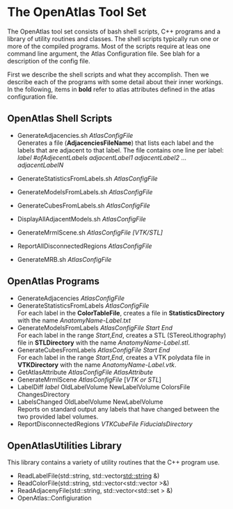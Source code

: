 # The OpenAtlas Tool Set
The OpenAtlas tool set consists of bash shell scripts, C++ programs
and a library of utility routines and classes. The shell scripts
typically run one or more of the compiled programs. Most of the
scripts require at leas one command line argument, the Atlas
Configuration file. See blah for a description of the config file.

First we describe the shell scripts and what they accomplish. Then we
describe each of the programs with some detail about their inner
workings. In the following, items in __bold__ refer to atlas
attributes defined in the atlas configuration file.

## OpenAtlas Shell Scripts
* GenerateAdjacencies.sh _AtlasConfigFile_  
  Generates a file (__AdjacenciesFileName__) that lists each label and
  the labels that are adjacent to that label. The file contains one
  line per label:  
    _label_ _#ofAdjecentLabels_ _adjacentLabel1_ _adjacentLabel2_ ... _adjacentLabelN_

* GenerateStatisticsFromLabels.sh _AtlasConfigFile_  
* GenerateModelsFromLabels.sh _AtlasConfigFile_  
* GenerateCubesFromLabels.sh _AtlasConfigFile_  
* DisplayAllAdjacentModels.sh _AtlasConfigFile_  
* GenerateMrmlScene.sh _AtlasConfigFile_ _[VTK/STL]_  
* ReportAllDisconnectedRegions _AtlasConfigFile_  
* GenerateMRB.sh _AtlasConfigFile_  

## OpenAtlas Programs
* GenerateAdjacencies _AtlasConfigFile_  
* GenerateStatisticsFromLabels _AtlasConfigFile_  
  For each label in the __ColorTableFile__, creates a file in
  __StatisticsDirectory__ with the name _AnatomyName-Label.txt_
* GenerateModelsFromLabels _AtlasConfigFile_ _Start_ _End_  
  For each label in the range _Start_,_End_, creates a STL
  (STereoLithography) file in __STLDirectory__ with the name
  _AnatomyName-Label.stl_.  
* GenerateCubesFromLabels _AtlasConfigFile_ _Start_ _End_  
  For each label in the range _Start_,_End_, creates a VTK polydata
  file in __VTKDirectory__ with the name _AnatomyName-Label.vtk_.
* GetAtlasAttribute _AtlasConfigFile_ _AtlasAttribute_  
* GenerateMrmlScene _AtlasConfigFile_ [_VTK or STL_]
* LabelDiff _label_ OldLabelVolume NewLabelVolume ColorsFile ChangesDirectory  
* LabelsChanged OldLabelVolume NewLabelVolume  
  Reports on standard output any labels that have changed between the two provided label volumes.
* ReportDisconnectedRegions _VTKCubeFile_ _FiducialsDirectory_  

## OpenAtlasUtilities Library  
This library contains a variety of utility routines that the C++ program use.  
* ReadLabelFile(std::string, std::vector<std::string> &)  
* ReadColorFile(std::string, std::vector<std::vector<float> >&)  
* ReadAdjacenyFile(std::string, std::vector<std::set<unsigned int> > &)  
* OpenAtlas::Configiuration  


